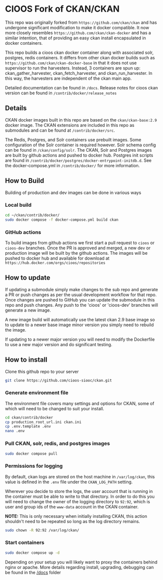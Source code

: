 # CIOOS Fork of CKAN/CKAN

This repo was originally forked from `https://github.com/ckan/ckan` and has undergone significant modification to make it docker compatible. It now more closely resembles `https://github.com/ckan/ckan-docker` and has a similar intention, that of providing an easy ckan install encapsulated in docker containers.

This repo builds a cioos ckan docker container along with associated solr, postgres, redis containers. It differs from other ckan docker builds such as `https://github.com/ckan/ckan-docker-base` in that it does not use supervisor to run the harvesters. Instead, 3 containers are spun up: ckan_gather_harvester, ckan_fetch_harvester, and ckan_run_harvester. In this way, the harvesters are independent of the ckan main app.

Detailed documentation can be found in `/docs`. Release notes for cioos ckan version can be found in `/contrib/docker/release_notes`

## Details
CKAN docker images built in this repo are based on the `ckan/ckan-base:2.9` docker image. The CKAN extensions are included in this repo as submodules and can be found at `/contrib/docker/src`.

The Redis, Postgres, and Solr containers use prebuilt images. Some configuration of the Solr container is required however. Solr schema config can be found in `/ckan/config/solr`. The CKAN, Solr and Postgres images are built by github actions and pushed to docker hub. Postgres init scripts are found in `/contrib/docker/postgres/docker-entrypoint-initdb.d`. See the docker-compose.yml in `/contrib/docker/` for more information.

## How to Build
Building of production and dev images can be done in various ways

### Local build

```bash
cd ~/ckan/contrib/docker/
sudo docker compose -f docker-compose.yml build ckan
```

### GitHub actions
To build images from github actions we first start a pull request to `cioos` or `cioos-dev` branches. Once the PR is approved and merged, a new dev or production image will be built by the github actions. The images will be pushed to docker hub and available for download at `https://hub.docker.com/orgs/cioos/repositories`

## How to update
If updating a submodule simply make changes to the sub repo and generate a PR or push changes as per the usual 
development workflow for that repo. Once changes are pushed to GitHub you can update the submodule in this repo and 
push changes. Any push to the 'cioos' or 'cioos-dev' branches will generate a new image.

A new image build will automatically use the latest ckan 2.9 base image so to update to a newer base image minor version you simply need to rebuild the image.

If updating to a newer major version you will need to modify the Dockerfile to use a new major version and do significant testing.

## How to install
Clone this github repo to your server

```bash
git clone https://github.com/cioos-siooc/ckan.git
```

### Generate environment file

The environment file covers many settings and options for CKAN, some of which will need to be changed to suit your install.

```bash
cd ckan/contrib/docker
cp production_root_url.ini ckan.ini
cp .env.template .env
nano .env
```

### Pull CKAN, solr, redis, and postgres images

```bash
sudo docker compose pull
```

### Permissions for logging

By default, ckan logs are stored on the host machine in `/var/log/ckan`, this value is defined in the `.env` file under the `CKAN_LOG_PATH` setting.

Wherever you decide to store the logs, the user account that is running in the container must be able to write to that directory.  In order to do this you will need to change the owner of the logging directory to `92:92`, which is user and group ids of the `www-data` account in the CKAN container.

**NOTE:** This is only necessary when initially installing CKAN, this action shouldn't need to be repeated so long as the log directory remains.

```bash
sudo chown -R 92:92 /var/log/ckan/
```

### Start containers

```bash
sudo docker compose up -d
```

Depending on your setup you will likely want to proxy the containers behind nginx or apache. More details regarding install, upgrading, debugging can be found in the [/docs](./docs/) folder
